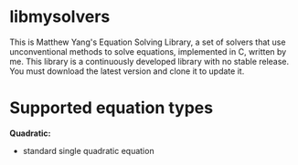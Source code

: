 # libmysolvers
 This is Matthew Yang's Equation Solving Library, a set of solvers that use unconventional methods to solve equations, implemented in C, written by me. This library is a continuously developed library with no stable release. You must download the latest version and clone it to update it.

 # Supported equation types
**Quadratic:**
- standard single quadratic equation